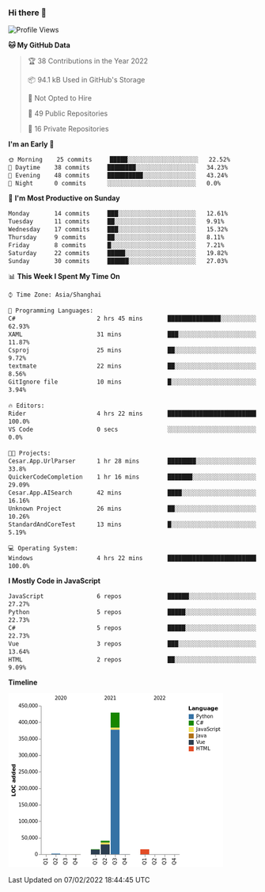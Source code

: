 ### Hi there 👋
<!--START_SECTION:waka-->
![Profile Views](http://img.shields.io/badge/Profile%20Views-0-blue)

**🐱 My GitHub Data** 

> 🏆 38 Contributions in the Year 2022
 > 
> 📦 94.1 kB Used in GitHub's Storage 
 > 
> 🚫 Not Opted to Hire
 > 
> 📜 49 Public Repositories 
 > 
> 🔑 16 Private Repositories  
 > 
**I'm an Early 🐤** 

```text
🌞 Morning    25 commits     █████░░░░░░░░░░░░░░░░░░░░   22.52% 
🌆 Daytime    38 commits     ████████░░░░░░░░░░░░░░░░░   34.23% 
🌃 Evening    48 commits     ██████████░░░░░░░░░░░░░░░   43.24% 
🌙 Night      0 commits      ░░░░░░░░░░░░░░░░░░░░░░░░░   0.0%

```
📅 **I'm Most Productive on Sunday** 

```text
Monday       14 commits     ███░░░░░░░░░░░░░░░░░░░░░░   12.61% 
Tuesday      11 commits     ██░░░░░░░░░░░░░░░░░░░░░░░   9.91% 
Wednesday    17 commits     ███░░░░░░░░░░░░░░░░░░░░░░   15.32% 
Thursday     9 commits      ██░░░░░░░░░░░░░░░░░░░░░░░   8.11% 
Friday       8 commits      █░░░░░░░░░░░░░░░░░░░░░░░░   7.21% 
Saturday     22 commits     █████░░░░░░░░░░░░░░░░░░░░   19.82% 
Sunday       30 commits     ██████░░░░░░░░░░░░░░░░░░░   27.03%

```


📊 **This Week I Spent My Time On** 

```text
⌚︎ Time Zone: Asia/Shanghai

💬 Programming Languages: 
C#                       2 hrs 45 mins       ███████████████░░░░░░░░░░   62.93% 
XAML                     31 mins             ███░░░░░░░░░░░░░░░░░░░░░░   11.87% 
Csproj                   25 mins             ██░░░░░░░░░░░░░░░░░░░░░░░   9.72% 
textmate                 22 mins             ██░░░░░░░░░░░░░░░░░░░░░░░   8.56% 
GitIgnore file           10 mins             █░░░░░░░░░░░░░░░░░░░░░░░░   3.94%

🔥 Editors: 
Rider                    4 hrs 22 mins       █████████████████████████   100.0% 
VS Code                  0 secs              ░░░░░░░░░░░░░░░░░░░░░░░░░   0.0%

🐱‍💻 Projects: 
Cesar.App.UrlParser      1 hr 28 mins        ████████░░░░░░░░░░░░░░░░░   33.8% 
QuickerCodeCompletion    1 hr 16 mins        ███████░░░░░░░░░░░░░░░░░░   29.09% 
Cesar.App.AISearch       42 mins             ████░░░░░░░░░░░░░░░░░░░░░   16.16% 
Unknown Project          26 mins             ██░░░░░░░░░░░░░░░░░░░░░░░   10.26% 
StandardAndCoreTest      13 mins             █░░░░░░░░░░░░░░░░░░░░░░░░   5.19%

💻 Operating System: 
Windows                  4 hrs 22 mins       █████████████████████████   100.0%

```

**I Mostly Code in JavaScript** 

```text
JavaScript               6 repos             ██████░░░░░░░░░░░░░░░░░░░   27.27% 
Python                   5 repos             █████░░░░░░░░░░░░░░░░░░░░   22.73% 
C#                       5 repos             █████░░░░░░░░░░░░░░░░░░░░   22.73% 
Vue                      3 repos             ███░░░░░░░░░░░░░░░░░░░░░░   13.64% 
HTML                     2 repos             ██░░░░░░░░░░░░░░░░░░░░░░░   9.09%

```


**Timeline**

![Chart not found](https://raw.githubusercontent.com/cesaryuan/cesaryuan/main/charts/bar_graph.png) 


 Last Updated on 07/02/2022 18:44:45 UTC
<!--END_SECTION:waka-->

<!--
**cesaryuan/Cesaryuan** is a ✨ _special_ ✨ repository because its `README.md` (this file) appears on your GitHub profile.

Here are some ideas to get you started:

- 🔭 I’m currently working on ...
- 🌱 I’m currently learning ...
- 👯 I’m looking to collaborate on ...
- 🤔 I’m looking for help with ...
- 💬 Ask me about ...
- 📫 How to reach me: ...
- 😄 Pronouns: ...
- ⚡ Fun fact: ...
-->
